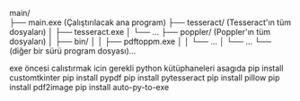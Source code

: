 main/  
├── main.exe                 (Çalıştırılacak ana program)
├── tesseract/               (Tesseract'ın tüm dosyaları)
│   ├── tesseract.exe
│   └── ...
├── poppler/                 (Poppler'ın tüm dosyaları)
│   ├── bin/
│   │   ├── pdftoppm.exe
│   │   └── ...
│   └── ...
└── (diğer bir sürü program dosyası)...


exe öncesi calıstırmak icin gerekli python kütüphaneleri asagıda 
pip install customtkinter 
pip install pypdf 
pip install pytesseract 
pip install pillow 
pip install pdf2image 
pip install auto-py-to-exe
